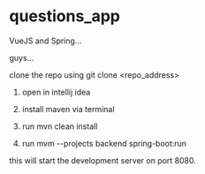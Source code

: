 # questions_app
VueJS and Spring... 

guys...

clone the repo using git clone <repo_address>
1. open in intellij idea

2. install maven via terminal

3. run mvn clean install

4. run mvm --projects backend spring-boot:run

this will start the development server on port 8080. 
